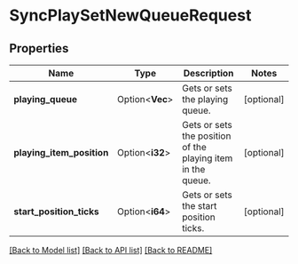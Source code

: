 # SyncPlaySetNewQueueRequest

## Properties

Name | Type | Description | Notes
------------ | ------------- | ------------- | -------------
**playing_queue** | Option<**Vec<String>**> | Gets or sets the playing queue. | [optional]
**playing_item_position** | Option<**i32**> | Gets or sets the position of the playing item in the queue. | [optional]
**start_position_ticks** | Option<**i64**> | Gets or sets the start position ticks. | [optional]

[[Back to Model list]](../README.md#documentation-for-models) [[Back to API list]](../README.md#documentation-for-api-endpoints) [[Back to README]](../README.md)


